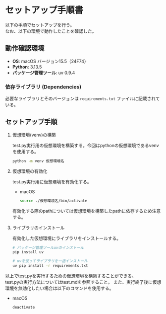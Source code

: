 # セットアップ手順書
以下の手順でセットアップを行う。  
なお、以下の環境で動作したことを確認した。
## 動作確認環境

* **OS**: macOS バージョン15.5（24F74）
* **Python**: 3.13.5
* **パッケージ管理ツール**: uv 0.9.4

### 依存ライブラリ (Dependencies)

必要なライブラリとそのバージョンは `requirements.txt` ファイルに記載されている。

## セットアップ手順
1. 仮想環境(venv)の構築

    test.py実行用の仮想環境を構築する。今回はpythonの仮想環境であるvenvを使用する。

    ```bash
    python -m venv 仮想環境名
    ```
    
1. 仮想環境の有効化

    test.py実行用に仮想環境を有効化する。

    - macOS
        ```bash
        source ./仮想環境名/bin/activate
        ```
    有効化する際のpathについては仮想環境を構築したpathに依存するため注意する。

1. ライブラリのインストール

    有効化した仮想環境にライブラリをインストールする。

    ```bash
    # パッケージ管理ツールuvのインストール
    pip install uv

    # uvを使ってライブラリを一括インストール
    uv pip install -r requirements.txt
    ```

以上でtest.pyを実行するための仮想環境を構築することができる。  
test.pyの実行方法についてはtest.mdを参照すること。
また、実行終了後に仮想環境を無効化したい場合は以下のコマンドを使用する。

- macOS
    ```bash
    deactivate
    ```